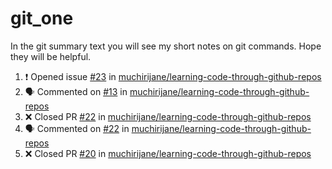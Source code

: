 # git_one
In the git summary text you will see my short notes on git commands. Hope they will be helpful.

<!--START_SECTION:activity-->
1. ❗️ Opened issue [#23](https://github.com/muchirijane/learning-code-through-github-repos/issues/23) in [muchirijane/learning-code-through-github-repos](https://github.com/muchirijane/learning-code-through-github-repos)
2. 🗣 Commented on [#13](https://github.com/muchirijane/learning-code-through-github-repos/issues/13) in [muchirijane/learning-code-through-github-repos](https://github.com/muchirijane/learning-code-through-github-repos)
3. ❌ Closed PR [#22](https://github.com/muchirijane/learning-code-through-github-repos/pull/22) in [muchirijane/learning-code-through-github-repos](https://github.com/muchirijane/learning-code-through-github-repos)
4. 🗣 Commented on [#22](https://github.com/muchirijane/learning-code-through-github-repos/issues/22) in [muchirijane/learning-code-through-github-repos](https://github.com/muchirijane/learning-code-through-github-repos)
5. ❌ Closed PR [#20](https://github.com/muchirijane/learning-code-through-github-repos/pull/20) in [muchirijane/learning-code-through-github-repos](https://github.com/muchirijane/learning-code-through-github-repos)
<!--END_SECTION:activity-->
